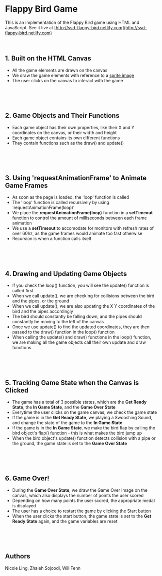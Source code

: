# Flappy Bird Game
This is an implementation of the Flappy Bird game using HTML and JavaScript. See it live at [http://ssd-flappy-bird.netlify.com](http://ssd-flappy-bird.netlify.com)
<br/>
<br/>
<br/>

## 1. Built on the HTML Canvas
- All the game elements are drawn on the canvas
- We draw the game elements with reference to a [sprite image](http://ssd-flappy-bird.netlify.com/images/sprite.png)
- The user clicks on the canvas to interact with the game
<br/>
<br/>
<br/>

## 2. Game Objects and Their Functions
- Each game object has their own properties, like their X and Y coordinates on the canvas, or their width and height
- Each game object contains its own different functions
- They contain functions such as the draw() and update()
<br/>
<br/>
<br/>

## 3. Using 'requestAnimationFrame' to Animate Game Frames
- As soon as the page is loaded, the 'loop' function is called
- The 'loop' function is called recursively by using 'requestAnimationFrame(loop)'
- We place the **requestAnimationFrame(loop)** function in a **setTimeout** function to control the amount of milliseconds between each frame animation
- We use a **setTimeout** to accomodate for monitors with refresh rates of over 60hz, as the game frames would animate too fast otherwise
- Recursion is when a function calls itself
<br/>
<br/>
<br/>

## 4. Drawing and Updating Game Objects
- If you check the loop() function, you will see the update() function is called first
- When we call update(), we are checking for collisions between the bird and the pipes, or the ground
- When we call update(), we are also updating the X Y coordinates of the bird and the pipes accordingly
- The bird should constantly be falling down, and the pipes should constantly be moving to the left of the canvas
- Once we use update() to find the updated coordinates, they are then passed to the draw() function in the loop() function
- When calling the update() and draw() functions in the loop() function, we are making all the game objects call their own update and draw functions
<br/>
<br/>
<br/>

## 5. Tracking Game State when the Canvas is Clicked
- The game has a total of 3 possible states, which are the **Get Ready State**, the **In Game State**, and the **Game Over State**
- Everytime the user clicks on the game canvas, we check the game state
- If the game is in the **Get Ready State**, we playing a Swooshing Sound, and change the state of the game to the **In Game State**
- If the game is in the **In Game State**, we make the bird flap by calling the bird object's flap() function - this is what makes the bird jump up
- When the bird object's update() function detects collision with a pipe or the ground, the game state is set to the **Game Over State**
<br/>
<br/>
<br/>

## 6. Game Over!
- During the **Game Over State**, we draw the Game Over image on the canvas, which also displays the number of points the user scored
- Depending on how many points the user scored, the appropriate medal is displayed
- The user has a choice to restart the game by clicking the Start button
- When the user clicks the start button, the game state is set to the **Get Ready State** again, and the game variables are reset
<br/>
<br/>
<br/>

## Authors
Nicole Ling, Zhaleh Sojoodi, Will Fenn